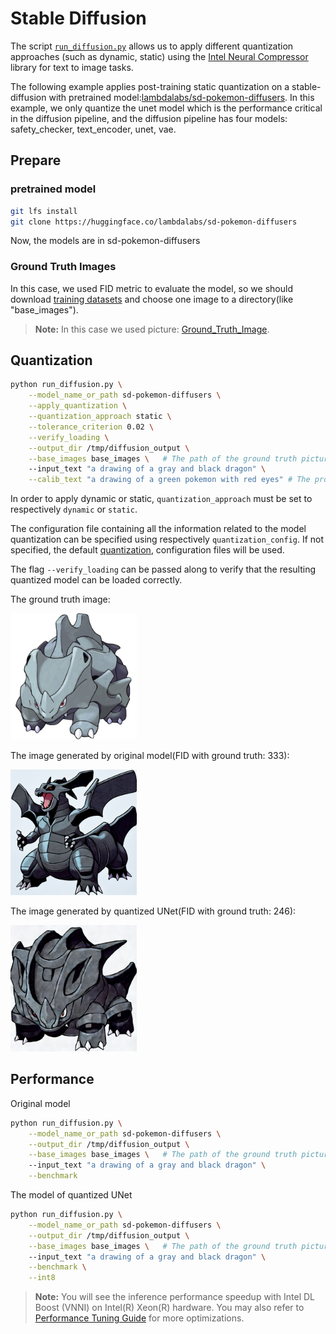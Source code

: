 <!---
Copyright 2020 The HuggingFace Team. All rights reserved.

Licensed under the Apache License, Version 2.0 (the "License");
you may not use this file except in compliance with the License.
You may obtain a copy of the License at

    http://www.apache.org/licenses/LICENSE-2.0

Unless required by applicable law or agreed to in writing, software
distributed under the License is distributed on an "AS IS" BASIS,
WITHOUT WARRANTIES OR CONDITIONS OF ANY KIND, either express or implied.
See the License for the specific language governing permissions and
limitations under the License.
-->

# Stable Diffusion

The script [`run_diffusion.py`](https://github.com/huggingface/optimum-intel/blob/main/examples/neural_compressor/text-to-image/run_diffusion.py)
allows us to apply different quantization approaches (such as dynamic, static) using the [Intel Neural Compressor ](https://github.com/intel/neural-compressor) library for 
text to image tasks.

The following example applies post-training static quantization on a stable-diffusion with pretrained model:[lambdalabs/sd-pokemon-diffusers](https://huggingface.co/lambdalabs/sd-pokemon-diffusers). In this example, we only quantize the unet model which is the performance critical in the diffusion pipeline, and the diffusion pipeline has four models: safety_checker, text_encoder, unet, vae. 

## Prepare 
### pretrained model
```bash
git lfs install
git clone https://huggingface.co/lambdalabs/sd-pokemon-diffusers
```
Now, the models are in sd-pokemon-diffusers

### Ground Truth Images
In this case, we used FID metric to evaluate the model, so we should download [training datasets](https://huggingface.co/datasets/lambdalabs/pokemon-blip-captions) and choose one image to a directory(like "base_images").
>**Note:** In this case we used picture: [Ground_Truth_Image](https://datasets-server.huggingface.co/assets/lambdalabs/pokemon-blip-captions/--/lambdalabs--pokemon-blip-captions/train/14/image/image.jpg).

## Quantization
```bash
python run_diffusion.py \
    --model_name_or_path sd-pokemon-diffusers \
    --apply_quantization \
    --quantization_approach static \
    --tolerance_criterion 0.02 \
    --verify_loading \
    --output_dir /tmp/diffusion_output \
    --base_images base_images \   # The path of the ground truth pictures
    --input_text "a drawing of a gray and black dragon" \
    --calib_text "a drawing of a green pokemon with red eyes" # The prompt to calibrate for static quantization
```

In order to apply dynamic or static, `quantization_approach` must be set to respectively `dynamic` or `static`.

The configuration file containing all the information related to the model quantization can be 
specified using respectively `quantization_config`. If not specified, the default
[quantization](https://github.com/huggingface/optimum-intel/blob/main/examples/neural_compressor/text-to-image/quantization.yml),
configuration files will be used.

The flag `--verify_loading` can be passed along to verify that the resulting quantized model can be loaded correctly.

The ground truth image:

<div align="left">
<img src=images/ground_truth.png width=40%/>
</div>

The image generated by original model(FID with ground truth: 333):

<div align="left">
<img src=images/fp32.png width=40%/>
</div>

The image generated by quantized UNet(FID with ground truth: 246):

<div align="left">
<img src=images/int8.png width=40%/>
</div>

## Performance
Original model
```bash
python run_diffusion.py \
    --model_name_or_path sd-pokemon-diffusers \
    --output_dir /tmp/diffusion_output \
    --base_images base_images \   # The path of the ground truth pictures
    --input_text "a drawing of a gray and black dragon" \
    --benchmark
```
The model of quantized UNet
```bash
python run_diffusion.py \
    --model_name_or_path sd-pokemon-diffusers \
    --output_dir /tmp/diffusion_output \
    --base_images base_images \   # The path of the ground truth pictures
    --input_text "a drawing of a gray and black dragon" \
    --benchmark \
    --int8
```
>**Note:** You will see the inference performance speedup with Intel DL Boost (VNNI) on Intel(R) Xeon(R) hardware. You may also refer to [Performance Tuning Guide](https://intel.github.io/intel-extension-for-pytorch/cpu/latest/tutorials/performance_tuning/tuning_guide.html) for more optimizations.
